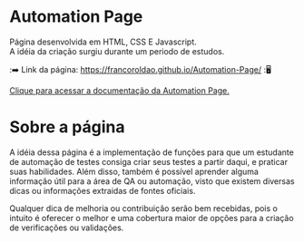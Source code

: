 # Automation Page

Página desenvolvida em HTML, CSS E Javascript. <br>
A idéia da criação surgiu durante um periodo de estudos.

:➡️ Link da página: https://francoroldao.github.io/Automation-Page/ :🖥️

<a href="https://github.com/FrancoRoldao/Automation-Page/blob/master/documenta%C3%A7%C3%A3o.md">Clique para acessar a documentação da Automation Page.</a>

# Sobre a página

A idéia dessa página é a implementação de funções para que um estudante de automação de testes consiga criar seus testes a partir daqui, e praticar suas habilidades. Além disso, também é possível aprender alguma informação útil para a área de QA ou automação, visto que existem diversas dicas ou informações extraidas de fontes oficiais. 

Qualquer dica de melhoria ou contribuição serão bem recebidas, pois o intuito é oferecer o melhor e uma cobertura maior de opções para a criação de verificações ou validações.

